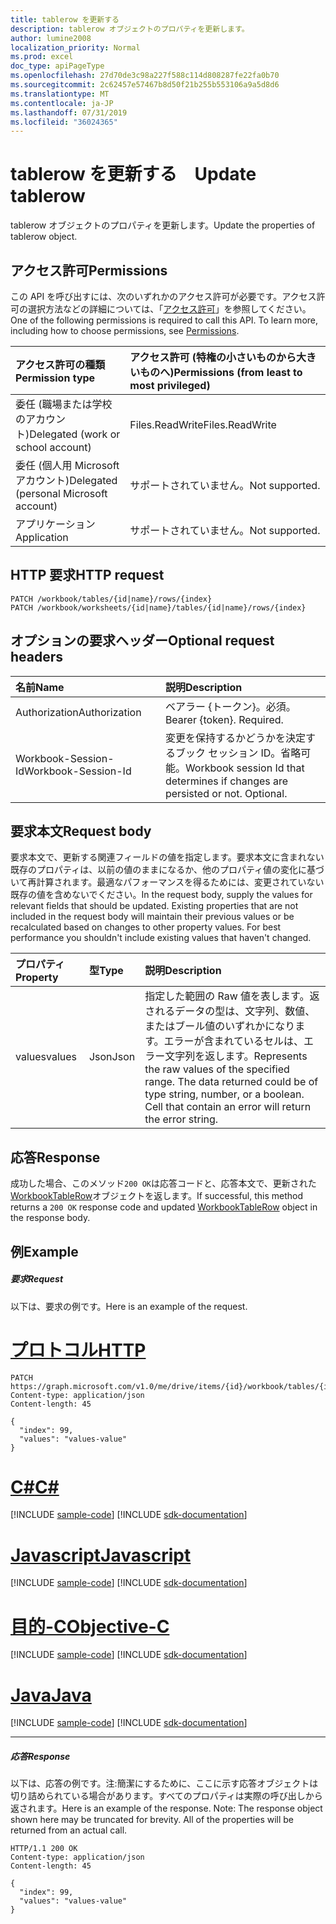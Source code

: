 ```yaml
---
title: tablerow を更新する　
description: tablerow オブジェクトのプロパティを更新します。
author: lumine2008
localization_priority: Normal
ms.prod: excel
doc_type: apiPageType
ms.openlocfilehash: 27d70de3c98a227f588c114d808287fe22fa0b70
ms.sourcegitcommit: 2c62457e57467b8d50f21b255b553106a9a5d8d6
ms.translationtype: MT
ms.contentlocale: ja-JP
ms.lasthandoff: 07/31/2019
ms.locfileid: "36024365"
---
```

# <a name="update-tablerow"></a><span data-ttu-id="1e98e-103">tablerow を更新する　</span><span class="sxs-lookup"><span data-stu-id="1e98e-103">Update tablerow</span></span>

<span data-ttu-id="1e98e-104">tablerow オブジェクトのプロパティを更新します。</span><span class="sxs-lookup"><span data-stu-id="1e98e-104">Update the properties of tablerow object.</span></span>
## <a name="permissions"></a><span data-ttu-id="1e98e-105">アクセス許可</span><span class="sxs-lookup"><span data-stu-id="1e98e-105">Permissions</span></span>
<span data-ttu-id="1e98e-p101">この API を呼び出すには、次のいずれかのアクセス許可が必要です。アクセス許可の選択方法などの詳細については、「[アクセス許可](/graph/permissions-reference)」を参照してください。</span><span class="sxs-lookup"><span data-stu-id="1e98e-p101">One of the following permissions is required to call this API. To learn more, including how to choose permissions, see [Permissions](/graph/permissions-reference).</span></span>

|<span data-ttu-id="1e98e-108">アクセス許可の種類</span><span class="sxs-lookup"><span data-stu-id="1e98e-108">Permission type</span></span>      | <span data-ttu-id="1e98e-109">アクセス許可 (特権の小さいものから大きいものへ)</span><span class="sxs-lookup"><span data-stu-id="1e98e-109">Permissions (from least to most privileged)</span></span>              |
|:--------------------|:---------------------------------------------------------|
|<span data-ttu-id="1e98e-110">委任 (職場または学校のアカウント)</span><span class="sxs-lookup"><span data-stu-id="1e98e-110">Delegated (work or school account)</span></span> | <span data-ttu-id="1e98e-111">Files.ReadWrite</span><span class="sxs-lookup"><span data-stu-id="1e98e-111">Files.ReadWrite</span></span>    |
|<span data-ttu-id="1e98e-112">委任 (個人用 Microsoft アカウント)</span><span class="sxs-lookup"><span data-stu-id="1e98e-112">Delegated (personal Microsoft account)</span></span> | <span data-ttu-id="1e98e-113">サポートされていません。</span><span class="sxs-lookup"><span data-stu-id="1e98e-113">Not supported.</span></span>    |
|<span data-ttu-id="1e98e-114">アプリケーション</span><span class="sxs-lookup"><span data-stu-id="1e98e-114">Application</span></span> | <span data-ttu-id="1e98e-115">サポートされていません。</span><span class="sxs-lookup"><span data-stu-id="1e98e-115">Not supported.</span></span> |

## <a name="http-request"></a><span data-ttu-id="1e98e-116">HTTP 要求</span><span class="sxs-lookup"><span data-stu-id="1e98e-116">HTTP request</span></span>
<!-- { "blockType": "ignored" } -->
```http
PATCH /workbook/tables/{id|name}/rows/{index}
PATCH /workbook/worksheets/{id|name}/tables/{id|name}/rows/{index}
```
## <a name="optional-request-headers"></a><span data-ttu-id="1e98e-117">オプションの要求ヘッダー</span><span class="sxs-lookup"><span data-stu-id="1e98e-117">Optional request headers</span></span>
| <span data-ttu-id="1e98e-118">名前</span><span class="sxs-lookup"><span data-stu-id="1e98e-118">Name</span></span>       | <span data-ttu-id="1e98e-119">説明</span><span class="sxs-lookup"><span data-stu-id="1e98e-119">Description</span></span>|
|:-----------|:-----------|
| <span data-ttu-id="1e98e-120">Authorization</span><span class="sxs-lookup"><span data-stu-id="1e98e-120">Authorization</span></span>  | <span data-ttu-id="1e98e-p102">ベアラー {トークン}。必須。</span><span class="sxs-lookup"><span data-stu-id="1e98e-p102">Bearer {token}. Required.</span></span> |
| <span data-ttu-id="1e98e-123">Workbook-Session-Id</span><span class="sxs-lookup"><span data-stu-id="1e98e-123">Workbook-Session-Id</span></span>  | <span data-ttu-id="1e98e-p103">変更を保持するかどうかを決定するブック セッション ID。省略可能。</span><span class="sxs-lookup"><span data-stu-id="1e98e-p103">Workbook session Id that determines if changes are persisted or not. Optional.</span></span>|

## <a name="request-body"></a><span data-ttu-id="1e98e-126">要求本文</span><span class="sxs-lookup"><span data-stu-id="1e98e-126">Request body</span></span>
<span data-ttu-id="1e98e-p104">要求本文で、更新する関連フィールドの値を指定します。要求本文に含まれない既存のプロパティは、以前の値のままになるか、他のプロパティ値の変化に基づいて再計算されます。最適なパフォーマンスを得るためには、変更されていない既存の値を含めないでください。</span><span class="sxs-lookup"><span data-stu-id="1e98e-p104">In the request body, supply the values for relevant fields that should be updated. Existing properties that are not included in the request body will maintain their previous values or be recalculated based on changes to other property values. For best performance you shouldn't include existing values that haven't changed.</span></span>

| <span data-ttu-id="1e98e-130">プロパティ</span><span class="sxs-lookup"><span data-stu-id="1e98e-130">Property</span></span>     | <span data-ttu-id="1e98e-131">型</span><span class="sxs-lookup"><span data-stu-id="1e98e-131">Type</span></span>   |<span data-ttu-id="1e98e-132">説明</span><span class="sxs-lookup"><span data-stu-id="1e98e-132">Description</span></span>|
|:---------------|:--------|:----------|
|<span data-ttu-id="1e98e-133">values</span><span class="sxs-lookup"><span data-stu-id="1e98e-133">values</span></span>|<span data-ttu-id="1e98e-134">Json</span><span class="sxs-lookup"><span data-stu-id="1e98e-134">Json</span></span>|<span data-ttu-id="1e98e-p105">指定した範囲の Raw 値を表します。返されるデータの型は、文字列、数値、またはブール値のいずれかになります。エラーが含まれているセルは、エラー文字列を返します。</span><span class="sxs-lookup"><span data-stu-id="1e98e-p105">Represents the raw values of the specified range. The data returned could be of type string, number, or a boolean. Cell that contain an error will return the error string.</span></span>|

## <a name="response"></a><span data-ttu-id="1e98e-138">応答</span><span class="sxs-lookup"><span data-stu-id="1e98e-138">Response</span></span>

<span data-ttu-id="1e98e-139">成功した場合、このメソッド`200 OK`は応答コードと、応答本文で、更新された[WorkbookTableRow](../resources/tablerow.md)オブジェクトを返します。</span><span class="sxs-lookup"><span data-stu-id="1e98e-139">If successful, this method returns a `200 OK` response code and updated [WorkbookTableRow](../resources/tablerow.md) object in the response body.</span></span>
## <a name="example"></a><span data-ttu-id="1e98e-140">例</span><span class="sxs-lookup"><span data-stu-id="1e98e-140">Example</span></span>
##### <a name="request"></a><span data-ttu-id="1e98e-141">要求</span><span class="sxs-lookup"><span data-stu-id="1e98e-141">Request</span></span>
<span data-ttu-id="1e98e-142">以下は、要求の例です。</span><span class="sxs-lookup"><span data-stu-id="1e98e-142">Here is an example of the request.</span></span>

# <a name="httptabhttp"></a>[<span data-ttu-id="1e98e-143">プロトコル</span><span class="sxs-lookup"><span data-stu-id="1e98e-143">HTTP</span></span>](#tab/http)
<!-- {
  "blockType": "request",
  "name": "update_tablerow"
}-->
```http
PATCH https://graph.microsoft.com/v1.0/me/drive/items/{id}/workbook/tables/{id|name}/rows/{index}
Content-type: application/json
Content-length: 45

{
  "index": 99,
  "values": "values-value"
}
```
# <a name="ctabcsharp"></a>[<span data-ttu-id="1e98e-144">C#</span><span class="sxs-lookup"><span data-stu-id="1e98e-144">C#</span></span>](#tab/csharp)
[!INCLUDE [sample-code](../includes/snippets/csharp/update-tablerow-csharp-snippets.md)]
[!INCLUDE [sdk-documentation](../includes/snippets/snippets-sdk-documentation-link.md)]

# <a name="javascripttabjavascript"></a>[<span data-ttu-id="1e98e-145">Javascript</span><span class="sxs-lookup"><span data-stu-id="1e98e-145">Javascript</span></span>](#tab/javascript)
[!INCLUDE [sample-code](../includes/snippets/javascript/update-tablerow-javascript-snippets.md)]
[!INCLUDE [sdk-documentation](../includes/snippets/snippets-sdk-documentation-link.md)]

# <a name="objective-ctabobjc"></a>[<span data-ttu-id="1e98e-146">目的-C</span><span class="sxs-lookup"><span data-stu-id="1e98e-146">Objective-C</span></span>](#tab/objc)
[!INCLUDE [sample-code](../includes/snippets/objc/update-tablerow-objc-snippets.md)]
[!INCLUDE [sdk-documentation](../includes/snippets/snippets-sdk-documentation-link.md)]

# <a name="javatabjava"></a>[<span data-ttu-id="1e98e-147">Java</span><span class="sxs-lookup"><span data-stu-id="1e98e-147">Java</span></span>](#tab/java)
[!INCLUDE [sample-code](../includes/snippets/java/update-tablerow-java-snippets.md)]
[!INCLUDE [sdk-documentation](../includes/snippets/snippets-sdk-documentation-link.md)]

---

##### <a name="response"></a><span data-ttu-id="1e98e-148">応答</span><span class="sxs-lookup"><span data-stu-id="1e98e-148">Response</span></span>
<span data-ttu-id="1e98e-p106">以下は、応答の例です。注:簡潔にするために、ここに示す応答オブジェクトは切り詰められている場合があります。すべてのプロパティは実際の呼び出しから返されます。</span><span class="sxs-lookup"><span data-stu-id="1e98e-p106">Here is an example of the response. Note: The response object shown here may be truncated for brevity. All of the properties will be returned from an actual call.</span></span>
<!-- {
  "blockType": "response",
  "truncated": true,
  "@odata.type": "microsoft.graph.workbookTableRow"
} -->
```http
HTTP/1.1 200 OK
Content-type: application/json
Content-length: 45

{
  "index": 99,
  "values": "values-value"
}
```

<!-- uuid: 8fcb5dbc-d5aa-4681-8e31-b001d5168d79
2015-10-25 14:57:30 UTC -->
<!-- {
  "type": "#page.annotation",
  "description": "Update tablerow",
  "keywords": "",
  "section": "documentation",
  "tocPath": "",
  "suppressions": [
  ]
}-->
